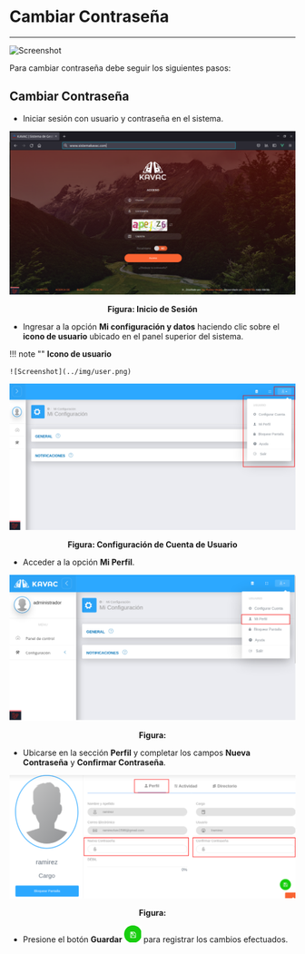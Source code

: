 # Cambiar Contraseña 
********************

![Screenshot](../img/logokavac.png#imagen)

Para cambiar contraseña debe seguir los siguientes pasos: 
## Cambiar Contraseña

-   Iniciar sesión con usuario y contraseña en el sistema.

![Screenshot](../img/figure_42.png#imagen)<div style="text-align: center;font-weight: bold"> Figura: Inicio de Sesión</div>

-   Ingresar a la opción **Mi configuración y datos** haciendo clic sobre el **icono de usuario** ubicado en el panel superior del sistema.

!!! note ""
	**Icono de usuario**

	![Screenshot](../img/user.png)

![Screenshot](../img/figure_20.png)<div style="text-align: center;font-weight: bold">Figura: Configuración de Cuenta de Usuario</div> 

-   Acceder a la opción **Mi Perfil**.

![Screenshot](../img/figure_20_2.png)<div style="text-align: center;font-weight: bold">Figura: </div>


-   Ubicarse en la sección **Perfil** y completar los campos **Nueva Contraseña** y **Confirmar Contraseña**.

![Screenshot](../img/password_3.png)<div style="text-align: center;font-weight: bold">Figura: </div>

- Presione el botón **Guardar**  ![Screenshot](../img/save_1.png) para registrar los cambios efectuados.
